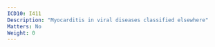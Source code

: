 ```yaml
---
ICD10: I411
Description: "Myocarditis in viral diseases classified elsewhere"
Matters: No
Weight: 0
---
```



